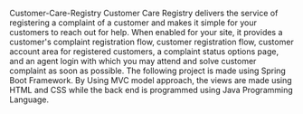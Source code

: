 Customer-Care-Registry
Customer Care Registry delivers the service of registering a complaint of a customer and makes it simple for your customers to reach out for help. When enabled for your site, it provides a customer's complaint registration flow, customer registration flow, customer account area for registered customers, a complaint status options page, and an agent login with which you may attend and solve customer complaint as soon as possible. The following project is made using Spring Boot Framework. By Using MVC model approach, the views are made using HTML and CSS while the back end is programmed using Java Programming Language.
